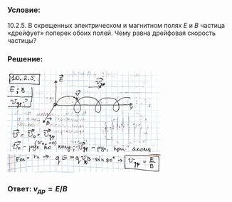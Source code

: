 ###  Условие:

$10.2.5.$ В скрещенных электрическом и магнитном полях $E$ и $B$ частица «дрейфует» поперек обоих полей. Чему равна дрейфовая скорость частицы?

###  Решение:

![|344x228, 67%](../../img/10.2.5/01.png)

###  Ответ: $v_{др} = E/B$